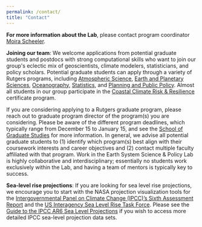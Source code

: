 ```yaml
---
permalink: /contact/
title: "Contact" 
---
```


**For more information about the Lab**, please contact program coordinator [Moira Scheeler](mailto:moira-dot-scheeler-at-rutgers-dot-edu).

**Joining our team**: We welcome applications from potential graduate students and postdocs with strong computational skills who want to join our group's eclectic mix of geoscientists, climate modelers, statisticians, and policy scholars. Potential graduate students can apply through a variety of Rutgers programs, including [Atmospheric Science](https://grad.rutgers.edu/academics/programs/atmospheric-science), [Earth and Planetary Sciences](https://grad.rutgers.edu/academics/programs/earth-and-planetary-sciences),  [Oceanography](https://grad.rutgers.edu/academics/programs/graduate-program-oceanography), [Statistics](https://grad.rutgers.edu/academics/programs/statistics), and [Planning and Public Policy](https://grad.rutgers.edu/academics/programs/planning-public-policy). Almost all students in our group participate in the [Coastal Climate Risk & Resilience](http://c2r2.rutgers.edu/) certificate program. 

If you are considering applying to a Rutgers graduate program, please reach out to graduate program director of the program(s) you are considering. Please be aware of the different program deadlines, which typically range from December 15 to January 15, and see the [School of Graduate Studies](https://grad.rutgers.edu/admissions/apply) for more information. In general, we advise all potential graduate students to (1) identify which program(s) best align with their coursework interests and career objectives and (2) contact multiple faculty affiliated with that program. Work in the Earth System Science & Policy Lab is highly collaborative and interdisciplinary; essentially no students work exclusively within the Lab, and having a team of mentors is typically key to success.

**Sea-level rise projections**: If you are looking for sea level rise projections, we encourage you to start with the NASA projection visualization tools for the [Intergovernmental Panel on Climate Change (IPCC)’s Sixth Assessment Report](https://sealevel.nasa.gov/ipcc-ar6-sea-level-projection-tool) and the [US Interagency Sea Level Rise Task Force](https://sealevel.nasa.gov/task-force-scenario-tool). Please see the [Guide to the IPCC AR6 Sea Level Projections](https://github.com/Rutgers-ESSP/IPCC-AR6-Sea-Level-Projections) if you wish to access more detailed IPCC sea-level projection data sets.

